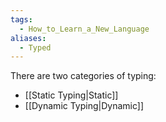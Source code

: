 ```yaml
---
tags:
  - How_to_Learn_a_New_Language
aliases:
  - Typed
---
```

There are two categories of typing:
- [[Static Typing|Static]]
- [[Dynamic Typing|Dynamic]]